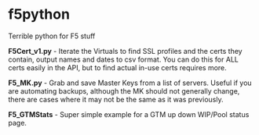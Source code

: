 # f5python
Terrible python for F5 stuff

**F5Cert_v1.py** - Iterate the Virtuals to find SSL profiles and the certs they contain, output names and dates to csv format.  You can do this for ALL certs easily in the API, but to find actual in-use certs requires more.

**F5_MK.py** - Grab and save Master Keys from a list of servers.  Useful if you are automating backups, although the MK should not generally change, there are cases where it may not be the same as it was previously. 

**F5_GTMStats** - Super simple example for a GTM up down WIP/Pool status page.
